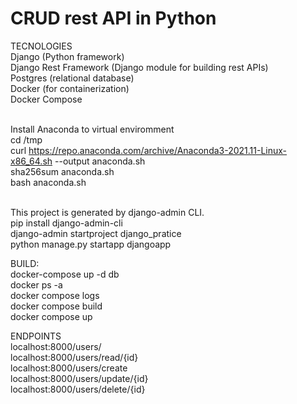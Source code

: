 # CRUD rest API in Python

TECNOLOGIES
<br/> Django (Python framework)
<br/> Django Rest Framework (Django module for building rest APIs)
<br/> Postgres (relational database)
<br/> Docker (for containerization)
<br/> Docker Compose

<br/> Install Anaconda to virtual enviromment
<br/> cd /tmp
<br/> curl https://repo.anaconda.com/archive/Anaconda3-2021.11-Linux-x86_64.sh --output anaconda.sh
<br/> sha256sum anaconda.sh
<br/> bash anaconda.sh

<br> This project is generated by django-admin CLI.
<br> pip install django-admin-cli
<br> django-admin startproject django_pratice
<br> python manage.py startapp djangoapp

BUILD:
<br/> docker-compose up -d db
<br/> docker ps -a
<br/> docker compose logs
<br/> docker compose build
<br/> docker compose up

ENDPOINTS
<br/> localhost:8000/users/
<br/> localhost:8000/users/read/{id}
<br/> localhost:8000/users/create
<br/> localhost:8000/users/update/{id}
<br/> localhost:8000/users/delete/{id}	

